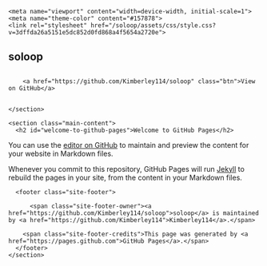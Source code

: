 <!DOCTYPE html>

<html lang="en-US">
  <head>
    <meta charset="UTF-8">

<!-- Begin Jekyll SEO tag v2.7.1 -->
<title>Welcome to GitHub Pages | soloop</title>
<meta name="generator" content="Jekyll v3.9.0" />
<meta property="og:title" content="Welcome to GitHub Pages" />
<meta property="og:locale" content="en_US" />
<link rel="canonical" href="https://kimberley114.github.io/soloop/" />
<meta property="og:url" content="https://kimberley114.github.io/soloop/" />
<meta property="og:site_name" content="soloop" />
<meta name="twitter:card" content="summary" />
<meta property="twitter:title" content="Welcome to GitHub Pages" />
<script type="application/ld+json">
{"headline":"Welcome to GitHub Pages","url":"https://kimberley114.github.io/soloop/","@type":"WebSite","name":"soloop","@context":"https://schema.org"}</script>
<!-- End Jekyll SEO tag -->

    <meta name="viewport" content="width=device-width, initial-scale=1">
    <meta name="theme-color" content="#157878">
    <link rel="stylesheet" href="/soloop/assets/css/style.css?v=3dffda26a5151e5dc852d0fd868a4f5654a2720e">
  </head>
  <body>
    <section class="page-header">
      <h1 class="project-name">soloop</h1>
      <h2 class="project-tagline"></h2>
      
        <a href="https://github.com/Kimberley114/soloop" class="btn">View on GitHub</a>
      
      
    </section>

    <section class="main-content">
      <h2 id="welcome-to-github-pages">Welcome to GitHub Pages</h2>

<p>You can use the <a href="https://github.com/Kimberley114/soloop/edit/gh-pages/index.md">editor on GitHub</a> to maintain and preview the content for your website in Markdown files.</p>

<p>Whenever you commit to this repository, GitHub Pages will run <a href="https://jekyllrb.com/">Jekyll</a> to rebuild the pages in your site, from the content in your Markdown files.</p>



      <footer class="site-footer">
        
          <span class="site-footer-owner"><a href="https://github.com/Kimberley114/soloop">soloop</a> is maintained by <a href="https://github.com/Kimberley114">Kimberley114</a>.</span>
        
        <span class="site-footer-credits">This page was generated by <a href="https://pages.github.com">GitHub Pages</a>.</span>
      </footer>
    </section>

    
  </body>
</html>




